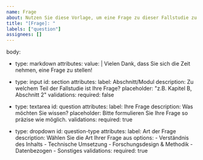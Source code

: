 ```yaml
---
name: Frage
about: Nutzen Sie diese Vorlage, um eine Frage zu dieser Fallstudie zu stellen
title: "[Frage]: "
labels: ["question"]
assignees: []
---
```


body:
  - type: markdown
    attributes:
      value: |
        Vielen Dank, dass Sie sich die Zeit nehmen, eine Frage zu stellen!

  - type: input
    id: section
    attributes:
      label: Abschnitt/Modul
      description: Zu welchem Teil der Fallstudie ist Ihre Frage?
      placeholder: "z.B. Kapitel B, Abschnitt 2"
    validations:
      required: false

  - type: textarea
    id: question
    attributes:
      label: Ihre Frage
      description: Was möchten Sie wissen?
      placeholder: Bitte formulieren Sie Ihre Frage so präzise wie möglich.
    validations:
      required: true

  - type: dropdown
    id: question-type
    attributes:
      label: Art der Frage
      description: Wählen Sie die Art Ihrer Frage aus
      options:
        - Verständnis des Inhalts
        - Technische Umsetzung
        - Forschungsdesign & Methodik
        - Datenbezogen
        - Sonstiges
    validations:
      required: true